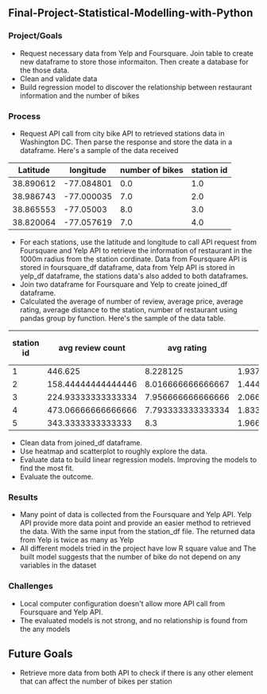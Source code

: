 ## Final-Project-Statistical-Modelling-with-Python

### Project/Goals

- Request necessary data from Yelp and Foursquare. Join table to create new dataframe to store those informaiton. Then  create a database for the those data.
- Clean and validate data
- Build regression model to discover the relationship between restaurant information and the number of bikes

### Process
- Request API call from city bike API to retrieved stations data in Washington DC. Then parse the response and store the data in a dataframe. Here's a sample of the data received

|Latitude|longitude|	number of bikes|	station id|
|--------|---------|-----------------|------------|
|38.890612|	-77.084801|	0.0|	1.0|
|38.986743|	-77.000035|	7.0|	2.0|
|38.865553|	-77.05003|	8.0|	3.0|
|38.820064|	-77.057619|	7.0|	4.0|
  
- For each stations, use the latitude and longitude to call API request from Foursquare and Yelp API to retrieve the information of restaurant in the 1000m radius from the station cordinate. Data from Foursquare API is stored in foursquare_df dataframe, data from Yelp API is stored in yelp_df dataframe, the stations data's also added to both dataframes.
- Join two dataframe for Foursquare and Yelp to create joined_df dataframe. 
- Calculated the average of number of review, average price, average rating, average distance to the station, number of restaurant using pandas group by function. Here's the sample of the data table.

|station id|	avg review count|	avg rating|	avg price|	avg distance|	number of bikes|	restaurant count|	high rating count|
|----------|------------------|-----------|-----------|-------------|----------------|------------------|------------------|
|1|	446.625|	8.228125|	1.9375|	377.0650297202951|	5.0|	16|	16|
|2|	158.44444444444446|	8.016666666666667|	1.4444444444444444|	934.1618002209115|	9.0|	9|	9|
|3|	224.93333333333334|	7.956666666666666|	2.066666666666667|	727.4667194596877|	7.0|	15|	15|
|4|	473.06666666666666|	7.793333333333334|	1.8333333333333333|	436.893646151426|	9.0|	15|	15|
|5|	343.3333333333333|	8.3|	1.9666666666666666|	580.3412780723908|	15.0|	15|	15|

- Clean data from joined_df dataframe.
- Use heatmap and scatterplot to roughly explore the data.
- Evaluate data to build linear regression models. Improving the models to find the most fit.
- Evaluate the outcome.

### Results
- Many point of data is collected from the Foursquare and Yelp API. Yelp API provide more data point and provide an easier method to retrieved the data. With the same input from the station_df file. The returned data from Yelp is twice as many as Yelp
- All different models tried in the project have low R square value and The built model suggests that the number of bike do not depend on any variables in the dataset

### Challenges 
- Local computer configuration doesn't allow more API call from Foursquare and Yelp API.
- The evaluated models is not strong, and no relationship is found from the any models
## Future Goals
- Retrieve more data from both API to check if there is any other element that can affect the number of bikes per station


